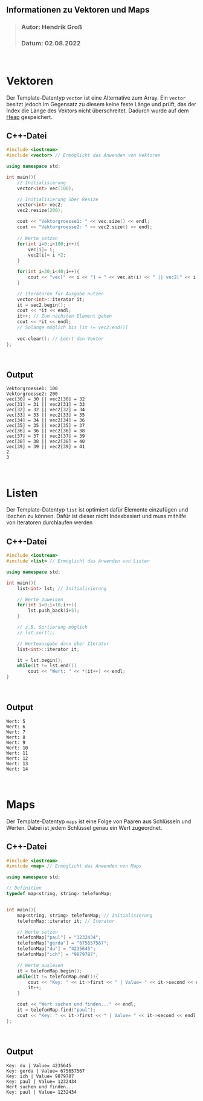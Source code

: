 ## Informationen zu Vektoren und Maps
>### Autor: Hendrik Groß
>### Datum: 02.08.2022
<br>

# Vektoren
Der Template-Datentyp `vector` ist eine Alternative zum Array. Ein `vector` besitzt jedoch im Gegensatz zu diesem keine feste Länge und prüft, das der Index die Länge des Vektors nicht überschreitet. Dadurch wurde auf dem [Heap](/Informationen/HeapStack.md) gespeichert.

## C++-Datei
```cpp
#include <iostream>
#include <vector> // Ermöglicht das Anwenden von Vektoren

using namespace std;

int main(){
    // Initialisierung
    vector<int> vec(100); 

    // Initialisierung über Resize
    vector<int> vec2;
    vec2.resize(200);

    cout << "Vektorgroesse1: " << vec.size() << endl;
    cout << "Vektorgroesse2: " << vec2.size() << endl;
    
    // Werte setzen
    for(int i=0;i<100;i++){
        vec[i]= i;
        vec2[i]= i +2; 
    }

    for(int i=30;i<40;i++){
        cout << "vec[" << i << "] = " << vec.at(i) << " || vec2[" << i << "] = " << vec2[i]  << endl;
    }

    // Iteratoren für Ausgabe nutzen
    vector<int>::iterator it;
    it = vec2.begin();
    cout << *it << endl; 
    it++; // Zum nächsten Element gehen
    cout << *it << endl; 
    // Solange möglich bis [it != vec2.end()]
    
    vec.clear(); // Leert den Vektor
};
```
<br>

## Output
```
Vektorgroesse1: 100
Vektorgroesse2: 200
vec[30] = 30 || vec2[30] = 32
vec[31] = 31 || vec2[31] = 33
vec[32] = 32 || vec2[32] = 34
vec[33] = 33 || vec2[33] = 35
vec[34] = 34 || vec2[34] = 36
vec[35] = 35 || vec2[35] = 37
vec[36] = 36 || vec2[36] = 38
vec[37] = 37 || vec2[37] = 39
vec[38] = 38 || vec2[38] = 40
vec[39] = 39 || vec2[39] = 41
2
3
```
<br>

# Listen
Der Template-Datentyp `list` ist optimiert dafür Elemente einzufügen und löschen zu können. Dafür ist dieser nicht Indexbasiert und muss mithilfe von Iteratoren durchlaufen werden 

## C++-Datei
```cpp
#include <iostream>
#include <list> // Ermöglicht das Anwenden von Listen

using namespace std;

int main(){
    list<int> lst; // Initialisierung

    // Werte zuweisen
    for(int i=0;i<10;i++){
        lst.push_back(i+5);
    }

    // z.B. Sortierung möglich 
    // lst.sort();

    // Werteausgabe dann über Iterator
    list<int>::iterator it;

    it = lst.begin();
    while(it != lst.end())
        cout << "Wert: " << *(it++) << endl; 
}
```
<br>

## Output
```
Wert: 5
Wert: 6
Wert: 7
Wert: 8
Wert: 9
Wert: 10
Wert: 11
Wert: 12
Wert: 13
Wert: 14
```
<br>

# Maps
Der Template-Datentyp `maps` ist eine Folge von Paaren aus Schlüsseln und Werten. Dabei ist jedem Schlüssel genau ein Wert zugeordnet. 

## C++-Datei
```cpp
#include <iostream>
#include <map> // Ermöglicht das Anwenden von Maps

using namespace std;

// Definition
typedef map<string, string> telefonMap;


int main(){
    map<string, string> telefonMap; // Initialisierung
    telefonMap::iterator it; // Iterator

    // Werte setzen
    telefonMap["paul"] = "1232434";
    telefonMap["gerda"] = "675657567";
    telefonMap["du"] = "4235645";
    telefonMap["ich"] = "9879787";

    // Werte auslesen
    it = telefonMap.begin();
    while(it != telefonMap.end()){
        cout << "Key: " << it->first << " | Value= " << it->second << endl;
        it++;
    }

    cout << "Wert suchen und finden..." << endl;
    it = telefonMap.find("paul");
    cout << "Key: " << it->first << " | Value= " << it->second << endl;
};
```
<br>

## Output
```
Key: du | Value= 4235645
Key: gerda | Value= 675657567
Key: ich | Value= 9879787
Key: paul | Value= 1232434
Wert suchen und finden...
Key: paul | Value= 1232434
```
<br>